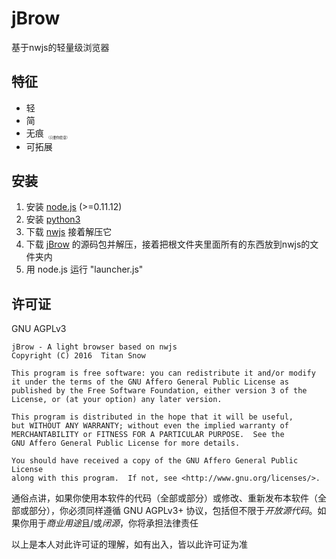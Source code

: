 # jBrow
基于nwjs的轻量级浏览器

## 特征
* 轻
* 简
* 无痕 <sub style="font-size:4pt">（只要你愿意）</sub>
* 可拓展

## 安装
1. 安装 [node.js](https://nodejs.org) (>=0.11.12)
2. 安装 [python3](https://www.python.org/)
3. 下载 [nwjs](http://nwjs.io/) 接着解压它
4. 下载 [jBrow](https://github.com/TitanSnow/jBrow/releases) 的源码包并解压，接着把根文件夹里面所有的东西放到nwjs的文件夹内
5. 用 node.js 运行 "launcher.js"

## 许可证
GNU AGPLv3

    jBrow - A light browser based on nwjs
    Copyright (C) 2016  Titan Snow

    This program is free software: you can redistribute it and/or modify
    it under the terms of the GNU Affero General Public License as
    published by the Free Software Foundation, either version 3 of the
    License, or (at your option) any later version.

    This program is distributed in the hope that it will be useful,
    but WITHOUT ANY WARRANTY; without even the implied warranty of
    MERCHANTABILITY or FITNESS FOR A PARTICULAR PURPOSE.  See the
    GNU Affero General Public License for more details.

    You should have received a copy of the GNU Affero General Public License
    along with this program.  If not, see <http://www.gnu.org/licenses/>.

通俗点讲，如果你使用本软件的代码（全部或部分）或修改、重新发布本软件（全部或部分），你必须同样遵循 GNU AGPLv3+ 协议，包括但不限于*开放源代码*。如果你用于*商业用途*且/或*闭源*，你将承担法律责任

以上是本人对此许可证的理解，如有出入，皆以此许可证为准
